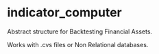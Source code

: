 # indicator_computer

Abstract structure for Backtesting Financial Assets.

Works with .cvs files or Non Relational databases.
